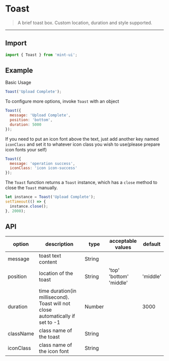# Toast

> A brief toast box. Custom location, duration and style supported.

-------------
## Import

```javascript
import { Toast } from 'mint-ui';
```

## Example

Basic Usage

```javascript
Toast('Upload Complete');
```

To configure more options, invoke `Toast` with an object

```javascript
Toast({
  message: 'Upload Complete',
  position: 'bottom',
  duration: 5000
});
```

If you need to put an icon font above the text, just add another key named `iconClass` and set it to whatever icon class you wish to use(please prepare icon fonts your self)

```javascript
Toast({
  message: 'operation success',
  iconClass: 'icon icon-success'
});
```

The `Toast` function returns a `Toast` instance, which has a `close` method to close the `Toast` manually.

```javascript
let instance = Toast('Upload Complete');
setTimeout(() => {
  instance.close();
}, 2000);
```

## API
| option | description | type | acceptable values | default |
|------|-------|---------|-------|--------|
| message | toast text content | String | | |
| position | location of the toast | String | 'top'<br>'bottom'<br>'middle' | 'middle' |
| duration | time duration(in millisecond). Toast will not close automatically if set to -1 | Number | | 3000 |
| className | class name of the toast | String | | |
| iconClass | class name of the icon font | String | |  |
